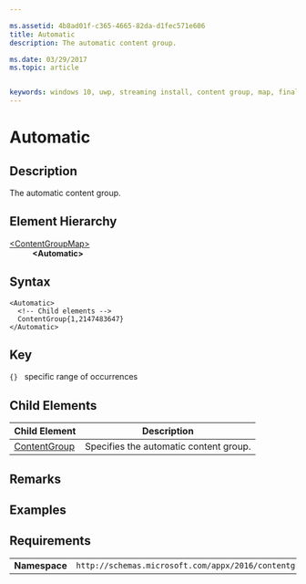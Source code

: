 ```yaml
---

ms.assetid: 4b8ad01f-c365-4665-82da-d1fec571e606
title: Automatic
description: The automatic content group.

ms.date: 03/29/2017
ms.topic: article


keywords: windows 10, uwp, streaming install, content group, map, final content group, automatic content group
---
```


# Automatic

## Description
The automatic content group.

## Element Hierarchy
<dl>
<dt><a href="element-final-contentgroupmap.md">&lt;ContentGroupMap&gt;</a></dt>
<dd><b>&lt;Automatic&gt;</b></dd>
</dl>

## Syntax
```syntax
<Automatic>
  <!-- Child elements -->
  ContentGroup{1,2147483647}
</Automatic>
```

## Key
`{}`   specific range of occurrences

## Child Elements

| Child Element | Description |
|---------------|-------------|
| [ContentGroup](element-final-automatic-contentgroup.md) | Specifies the automatic content group. |

## Remarks

## Examples

## Requirements
|          |         |
|----------|--------------|
| **Namespace** | `http://schemas.microsoft.com/appx/2016/contentgroupmap` |